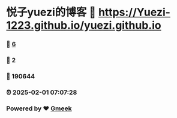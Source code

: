 # 悦子yuezi的博客 :link: https://Yuezi-1223.github.io/yuezi.github.io 
### :page_facing_up: [6](https://Yuezi-1223.github.io/yuezi.github.io/tag.html) 
### :speech_balloon: 2 
### :hibiscus: 190644 
### :alarm_clock: 2025-02-01 07:07:28 
### Powered by :heart: [Gmeek](https://github.com/Meekdai/Gmeek)
